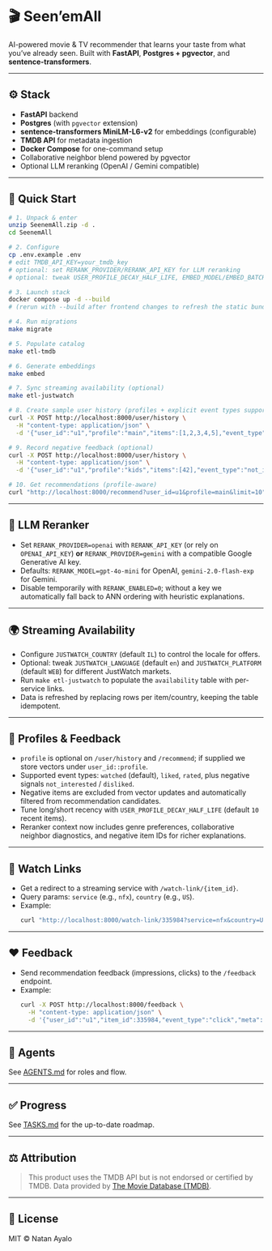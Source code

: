 # 🎬 Seen’emAll

AI-powered movie & TV recommender that learns your taste from what you’ve already seen.
Built with **FastAPI**, **Postgres + pgvector**, and **sentence-transformers**.

---

## ⚙️ Stack
- **FastAPI** backend
- **Postgres** (with `pgvector` extension)
- **sentence-transformers MiniLM-L6-v2** for embeddings (configurable)
- **TMDB API** for metadata ingestion
- **Docker Compose** for one-command setup
- Collaborative neighbor blend powered by pgvector
- Optional LLM reranking (OpenAI / Gemini compatible)

---

## 🚀 Quick Start

```bash
# 1. Unpack & enter
unzip SeenemAll.zip -d .
cd SeenemAll

# 2. Configure
cp .env.example .env
# edit TMDB_API_KEY=your_tmdb_key
# optional: set RERANK_PROVIDER/RERANK_API_KEY for LLM reranking
# optional: tweak USER_PROFILE_DECAY_HALF_LIFE, EMBED_MODEL/EMBED_BATCH, EMBED_VERSION/TEMPLATE

# 3. Launch stack
docker compose up -d --build
# (rerun with --build after frontend changes to refresh the static bundle)

# 4. Run migrations
make migrate

# 5. Populate catalog
make etl-tmdb

# 6. Generate embeddings
make embed

# 7. Sync streaming availability (optional)
make etl-justwatch

# 8. Create sample user history (profiles + explicit event types supported)
curl -X POST http://localhost:8000/user/history \
  -H "content-type: application/json" \
  -d '{"user_id":"u1","profile":"main","items":[1,2,3,4,5],"event_type":"watched"}'

# 9. Record negative feedback (optional)
curl -X POST http://localhost:8000/user/history \
  -H "content-type: application/json" \
  -d '{"user_id":"u1","profile":"kids","items":[42],"event_type":"not_interested"}'

# 10. Get recommendations (profile-aware)
curl "http://localhost:8000/recommend?user_id=u1&profile=main&limit=10"
````

---

## 🔁 LLM Reranker

- Set `RERANK_PROVIDER=openai` with `RERANK_API_KEY` (or rely on `OPENAI_API_KEY`) **or**
  `RERANK_PROVIDER=gemini` with a compatible Google Generative AI key.
- Defaults: `RERANK_MODEL=gpt-4o-mini` for OpenAI, `gemini-2.0-flash-exp` for Gemini.
- Disable temporarily with `RERANK_ENABLED=0`; without a key we automatically fall back
  to ANN ordering with heuristic explanations.

---

## 🌍 Streaming Availability

- Configure `JUSTWATCH_COUNTRY` (default `IL`) to control the locale for offers.
- Optional: tweak `JUSTWATCH_LANGUAGE` (default `en`) and `JUSTWATCH_PLATFORM` (default `WEB`) for different JustWatch markets.
- Run `make etl-justwatch` to populate the `availability` table with per-service links.
- Data is refreshed by replacing rows per item/country, keeping the table idempotent.

---

## 👤 Profiles & Feedback

- `profile` is optional on `/user/history` and `/recommend`; if supplied we store vectors under `user_id::profile`.
- Supported event types: `watched` (default), `liked`, `rated`, plus negative signals `not_interested` / `disliked`.
- Negative items are excluded from vector updates and automatically filtered from recommendation candidates.
- Tune long/short recency with `USER_PROFILE_DECAY_HALF_LIFE` (default `10` recent items).
- Reranker context now includes genre preferences, collaborative neighbor diagnostics, and negative item IDs for richer explanations.

---

## 🔗 Watch Links

- Get a redirect to a streaming service with `/watch-link/{item_id}`.
- Query params: `service` (e.g., `nfx`), `country` (e.g., `US`).
- Example:
  ```bash
  curl "http://localhost:8000/watch-link/335984?service=nfx&country=US"
  ```

---

## ❤️ Feedback

- Send recommendation feedback (impressions, clicks) to the `/feedback` endpoint.
- Example:
  ```bash
  curl -X POST http://localhost:8000/feedback \
    -H "content-type: application/json" \
    -d '{"user_id":"u1","item_id":335984,"event_type":"click","meta":{"rank":5}}'
  ```

---

## 🧠 Agents

See [AGENTS.md](./AGENTS.md) for roles and flow.

---

## ✅ Progress

See [TASKS.md](./TASKS.md) for the up-to-date roadmap.

---

## ⚖️ Attribution

> This product uses the TMDB API but is not endorsed or certified by TMDB.
> Data provided by [The Movie Database (TMDB)](https://www.themoviedb.org).

---

## 📄 License

MIT © Natan Ayalo

